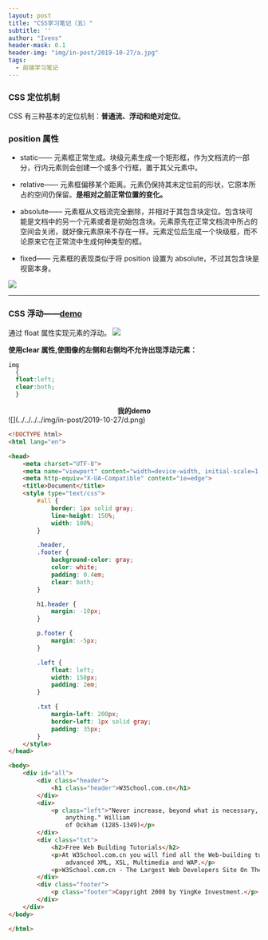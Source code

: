 ```yaml
---
layout: post
title: "CSS学习笔记（五）"
subtitle: ''
author: "Ivens"
header-mask: 0.1
header-img: "img/in-post/2019-10-27/a.jpg"
tags:
  - 前端学习笔记
---
```

### CSS 定位机制
CSS 有三种基本的定位机制：**普通流、浮动和绝对定位**。

### position 属性
- static——
元素框正常生成。块级元素生成一个矩形框，作为文档流的一部分，行内元素则会创建一个或多个行框，置于其父元素中。

- relative——
元素框偏移某个距离。元素仍保持其未定位前的形状，它原本所占的空间仍保留。**是相对之前正常位置的变化。**

- absolute——
元素框从文档流完全删除，并相对于其包含块定位。包含块可能是文档中的另一个元素或者是初始包含块。元素原先在正常文档流中所占的空间会关闭，就好像元素原来不存在一样。元素定位后生成一个块级框，而不论原来它在正常流中生成何种类型的框。

- fixed——
元素框的表现类似于将 position 设置为 absolute，不过其包含块是视窗本身。

![](../../../../img/in-post/2019-10-27/c.png)

<hr>

### CSS 浮动——[demo][1]
通过 float 属性实现元素的浮动。
![](../../../../img/in-post/2019-10-27/d.gif)

**使用clear 属性,使图像的左侧和右侧均不允许出现浮动元素：**
```css
img
  {
  float:left;
  clear:both;
  }
```

<center><strong>我的demo</strong></center>
![](../../../../img/in-post/2019-10-27/d.png)

```html
<!DOCTYPE html>
<html lang="en">

<head>
    <meta charset="UTF-8">
    <meta name="viewport" content="width=device-width, initial-scale=1.0">
    <meta http-equiv="X-UA-Compatible" content="ie=edge">
    <title>Document</title>
    <style type="text/css">
        #all {
            border: 1px solid gray;
            line-height: 150%;
            width: 100%;
        }

        .header,
        .footer {
            background-color: gray;
            color: white;
            padding: 0.4em;
            clear: both;
        }

        h1.header {
            margin: -10px;
        }

        p.footer {
            margin: -5px;
        }

        .left {
            float: left;
            width: 150px;
            padding: 2em;
        }

        .txt {
            margin-left: 200px;
            border-left: 1px solid gray;
            padding: 35px;
        }
    </style>
</head>

<body>
    <div id="all">
        <div class="header">
            <h1 class="header">W3School.com.cn</h1>
        </div>
        <div>
            <p class="left">"Never increase, beyond what is necessary, the number of entities required to explain
                anything." William
                of Ockham (1285-1349)</p>
        </div>
        <div class="txt">
            <h2>Free Web Building Tutorials</h2>
            <p>At W3School.com.cn you will find all the Web-building tutorials you need, from basic HTML and XHTML to
                advanced XML, XSL, Multimedia and WAP.</p>
            <p>W3School.com.cn - The Largest Web Developers Site On The Net!</p>
        </div>
        <div class="footer">
            <p class="footer">Copyright 2008 by YingKe Investment.</p>
        </div>
    </div>
</body>

</html>
```

[1]:https://www.w3school.com.cn/tiy/t.asp?f=csse_float6


